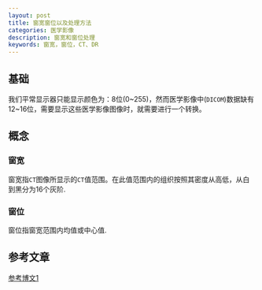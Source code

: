 ```yaml
---
layout: post
title: 窗宽窗位以及处理方法
categories: 医学影像
description: 窗宽和窗位处理
keywords: 窗宽，窗位，CT、DR
---
```


## 基础

我们平常显示器只能显示颜色为：8位(0~255)，然而医学影像中(`DICOM`)数据缺有12~16位，需要显示这些医学影像图像时，就需要进行一个转换。

## 概念

### 窗宽
窗宽指`CT`图像所显示的`CT`值范围。在此值范围内的组织按照其密度从高低，从白到黑分为16个灰阶.

### 窗位
窗位指窗宽范围内均值或中心值.

## 参考文章
[参考博文1](http://blog.163.com/qimo601@126/blog/static/15822093201361211411428/)